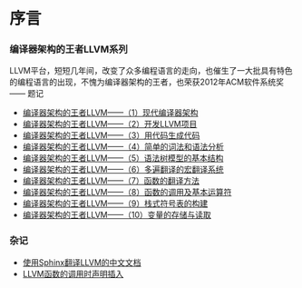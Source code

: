 序言
=============



### 编译器架构的王者LLVM系列

LLVM平台，短短几年间，改变了众多编程语言的走向，也催生了一大批具有特色的编程语言的出现，不愧为编译器架构的王者，也荣获2012年ACM软件系统奖 —— 题记

- [编译器架构的王者LLVM——（1）现代编译器架构](编译器架构的王者LLVM——（1）现代编译器架构.md)
- [编译器架构的王者LLVM——（2）开发LLVM项目](编译器架构的王者LLVM——（2）开发LLVM项目.md)
- [编译器架构的王者LLVM——（3）用代码生成代码](编译器架构的王者LLVM——（3）用代码生成代码.md)
- [编译器架构的王者LLVM——（4）简单的词法和语法分析](编译器架构的王者LLVM——（4）简单的词法和语法分析.md)
- [编译器架构的王者LLVM——（5）语法树模型的基本结构](编译器架构的王者LLVM——（5）语法树模型的基本结构.md)
- [编译器架构的王者LLVM——（6）多遍翻译的宏翻译系统](编译器架构的王者LLVM——（6）多遍翻译的宏翻译系统.md)
- [编译器架构的王者LLVM——（7）函数的翻译方法](编译器架构的王者LLVM——（7）函数的翻译方法.md)
- [编译器架构的王者LLVM——（8）函数的调用及基本运算符](编译器架构的王者LLVM——（8）函数的调用及基本运算符.md)
- [编译器架构的王者LLVM——（9）栈式符号表的构建](编译器架构的王者LLVM——（9）栈式符号表的构建.md)
- [编译器架构的王者LLVM——（10）变量的存储与读取](编译器架构的王者LLVM——（10）变量的存储与读取.md)

### 杂记

- [使用Sphinx翻译LLVM的中文文档](使用Sphinx翻译LLVM的中文文档.md)
- [LLVM函数的调用时声明插入](LLVM函数的调用时声明插入.md)